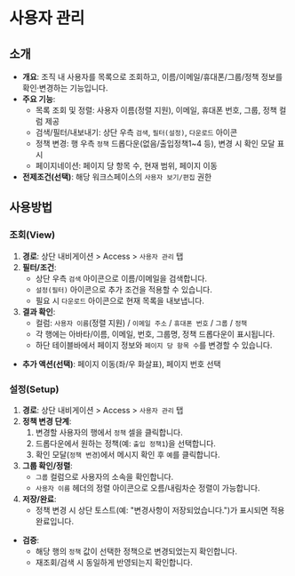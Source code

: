 # 사용자 관리

## 소개

* **개요**: 조직 내 사용자를 목록으로 조회하고, 이름/이메일/휴대폰/그룹/정책 정보를 확인·변경하는 기능입니다.
* **주요 기능**:
  * 목록 조회 및 정렬: 사용자 이름(정렬 지원), 이메일, 휴대폰 번호, 그룹, 정책 컬럼 제공
  * 검색/필터/내보내기: 상단 우측 `검색`, `필터(설정)`, `다운로드` 아이콘
  * 정책 변경: 행 우측 `정책` 드롭다운(없음/출입정책1\~4 등), 변경 시 확인 모달 표시
  * 페이지네이션: 페이지 당 항목 수, 현재 범위, 페이지 이동
* **전제조건(선택)**: 해당 워크스페이스의 `사용자 보기/편집` 권한

## 사용방법

### 조회(View)

1. **경로**: 상단 내비게이션 > Access > `사용자 관리` 탭
2. **필터/조건**:
   * 상단 우측 `검색` 아이콘으로 이름/이메일을 검색합니다.
   * `설정(필터)` 아이콘으로 추가 조건을 적용할 수 있습니다.
   * 필요 시 `다운로드` 아이콘으로 현재 목록을 내보냅니다.
3. **결과 확인**:
   * 컬럼: `사용자 이름`(정렬 지원) / `이메일 주소` / `휴대폰 번호` / `그룹` / `정책`
   * 각 행에는 아바타/이름, 이메일, 번호, 그룹명, 정책 드롭다운이 표시됩니다.
   * 하단 테이블바에서 페이지 정보와 `페이지 당 항목 수`를 변경할 수 있습니다.

* **추가 액션(선택)**: 페이지 이동(좌/우 화살표), 페이지 번호 선택

### 설정(Setup)

1. **경로**: 상단 내비게이션 > Access > `사용자 관리` 탭
2. **정책 변경 단계**:
   1. 변경할 사용자의 행에서 `정책` 셀을 클릭합니다.
   2. 드롭다운에서 원하는 정책(예: `출입 정책1`)을 선택합니다.
   3. 확인 모달(`정책 변경`)에서 메시지 확인 후 `예`를 클릭합니다.
3. **그룹 확인/정렬**:
   * `그룹` 컬럼으로 사용자의 소속을 확인합니다.
   * `사용자 이름` 헤더의 정렬 아이콘으로 오름/내림차순 정렬이 가능합니다.
4. **저장/완료**:
   * 정책 변경 시 상단 토스트(예: "변경사항이 저장되었습니다.")가 표시되면 적용 완료입니다.

* **검증**:
  * 해당 행의 `정책` 값이 선택한 정책으로 변경되었는지 확인합니다.
  * 재조회/검색 시 동일하게 반영되는지 확인합니다.
